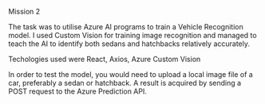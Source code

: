 Mission 2  

The task was to utilise Azure AI programs to train a Vehicle Recognition model. I used Custom Vision for training image recognition and managed to teach the AI to identify both sedans and hatchbacks relatively accurately. 

Techologies used were React, Axios, Azure Custom Vision 

In order to test the model, you would need to upload a local image file of a car, preferably a sedan or hatchback. A result is acquired by sending a POST request to the Azure Prediction API. 
